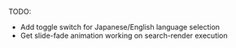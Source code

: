 TODO:
- Add toggle switch for Japanese/English language selection
- Get slide-fade animation working on search-render execution
